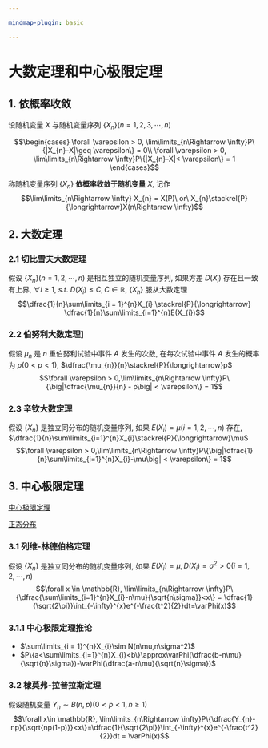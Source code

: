 ```yaml
---

mindmap-plugin: basic

---
```

# 大数定理和中心极限定理

## 1. 依概率收敛

设随机变量 $X$ 与随机变量序列 $\{X_{n}\}(n = 1,2,3,\cdots,n)$

$$\begin{cases}
    \forall \varepsilon > 0, \lim\limits_{n\Rightarrow \infty}P\{|X_{n}-X|\geq \varepsilon\} = 0\\
    \forall \varepsilon > 0, \lim\limits_{n\Rightarrow \infty}P\{|X_{n}-X|< \varepsilon\} = 1
\end{cases}$$

称随机变量序列 $\{X_{n}\}$ **依概率收敛于随机变量** $X$, 记作 
$$\lim\limits_{n\Rightarrow \infty} X_{n} = X(P)\ or\ X_{n}\stackrel{P}{\longrightarrow}X(n\Rightarrow \infty)$$

## 2. 大数定理

### 2.1 切比雪夫大数定理
假设 $\{X_{n}\}(n = 1,2,\cdots, n)$ 是相互独立的随机变量序列, 如果方差 $D(X_{i})$ 存在且一致有上界, $\forall i\geq 1,\ s.t.\ D(X_{i})\leq C, C\in \mathbb{R}$,
$\{X_{n}\}$ 服从大数定理
$$\dfrac{1}{n}\sum\limits_{i = 1}^{n}X_{i} \stackrel{P}{\longrightarrow} \dfrac{1}{n}\sum\limits_{i=1}^{n}E(X_{i})$$


### 2.2 伯努利大数定理]
假设 $\mu_{n}$ 是 $n$ 重伯努利试验中事件 $A$ 发生的次数, 在每次试验中事件 $A$ 发生的概率为 $p(0<p<1)$, $\dfrac{\mu_{n}}{n}\stackrel{P}{\longrightarrow}p$
$$\forall \varepsilon > 0,\lim\limits_{n\Rightarrow \infty}P\{\big|\dfrac{\mu_{n}}{n} - p\big| < \varepsilon\} = 1$$


### 2.3 辛钦大数定理
假设 $\{X_{n}\}$ 是独立同分布的随机变量序列, 如果 $E(X_{i}) = \mu(i = 1,2,\cdots,n)$ 存在, $\dfrac{1}{n}\sum\limits_{i=1}^{n}X_{i}\stackrel{P}{\longrightarrow}\mu$
$$\forall \varepsilon > 0,\lim\limits_{n\Rightarrow \infty}P\{\big|\dfrac{1}{n}\sum\limits_{i=1}^{n}X_{i}-\mu\big| < \varepsilon\} = 1$$

## 3. 中心极限定理

[中心极限定理](https://www.bilibili.com/video/BV1gh4y1W7ag/?spm_id_from=333.999.list.card_archive.click)

[正态分布](https://www.bilibili.com/video/BV1wu411W7uU/?spm_id_from=333.999.list.card_archive.click)

### 3.1 列维-林德伯格定理
假设 $\{X_{n}\}$ 是独立同分布的随机变量序列, 如果 $E(X_{i}) = \mu, D(X_{i}) = \sigma^2 > 0(i = 1,2,\cdots,n)$
$$\forall x \in \mathbb{R}, \lim\limits_{n\Rightarrow \infty}P\{\dfrac{\sum\limits_{i=1}^{n}X_{i}-n\mu}{\sqrt{n\sigma}}<x\} = \dfrac{1}{\sqrt{2\pi}}\int_{-\infty}^{x}e^{-\frac{t^2}{2}}dt=\varPhi(x)$$

### 3.1.1 中心极限定理推论
- $\sum\limits_{i = 1}^{n}X_{i}\sim N(n\mu,n\sigma^2)$
- $P\{a<\sum\limits_{i=1}^{n}X_{i}<b\}\approx\varPhi(\dfrac{b-n\mu}{\sqrt{n}\sigma})-\varPhi(\dfrac{a-n\mu}{\sqrt{n}\sigma})$


### 3.2 棣莫弗-拉普拉斯定理
假设随机变量 $Y_{n}\sim B(n,p)(0 < p < 1, n\geq 1)$
$$\forall x\in \mathbb{R}, \lim\limits_{n\Rightarrow \infty}P\{\dfrac{Y_{n}-np}{\sqrt{np(1-p)}}<x\}=\dfrac{1}{\sqrt{2\pi}}\int_{-\infty}^{x}e^{-\frac{t^2}{2}}dt = \varPhi(x)$$